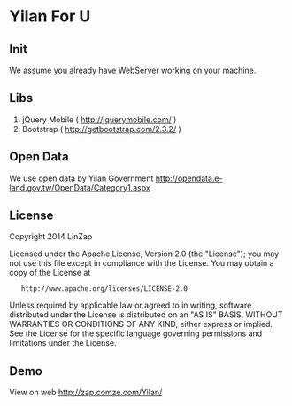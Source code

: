 # Yilan For U 

## Init

We assume you already have WebServer working on your machine.

## Libs

 1. jQuery Mobile ( http://jquerymobile.com/ )
 2. Bootstrap  ( http://getbootstrap.com/2.3.2/ ) 

## Open Data

 We use open data by Yilan Government
 http://opendata.e-land.gov.tw/OpenData/Category1.aspx

## License

   Copyright 2014 LinZap

   Licensed under the Apache License, Version 2.0 (the "License");
   you may not use this file except in compliance with the License.
   You may obtain a copy of the License at

       http://www.apache.org/licenses/LICENSE-2.0

   Unless required by applicable law or agreed to in writing, software
   distributed under the License is distributed on an "AS IS" BASIS,
   WITHOUT WARRANTIES OR CONDITIONS OF ANY KIND, either express or implied.
   See the License for the specific language governing permissions and
   limitations under the License.
 
   
## Demo

 View on web  http://zap.comze.com/Yilan/

 
